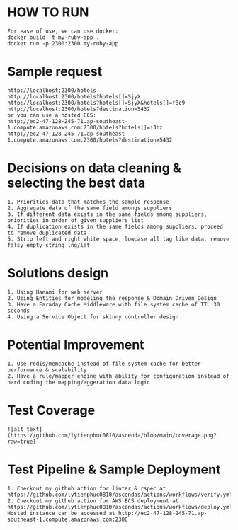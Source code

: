 # HOW TO RUN
	For ease of use, we can use docker:
	docker build -t my-ruby-app .
	docker run -p 2300:2300 my-ruby-app

# Sample request
	http://localhost:2300/hotels
	http://localhost:2300/hotels?hotels[]=SjyX
	http://localhost:2300/hotels?hotels[]=SjyX&hotels[]=f8c9
	http://localhost:2300/hotels?destination=5432
	or you can use a hosted ECS:
	http://ec2-47-128-245-71.ap-southeast-1.compute.amazonaws.com:2300/hotels?hotels[]=iJhz
	http://ec2-47-128-245-71.ap-southeast-1.compute.amazonaws.com:2300/hotels?destination=5432

# Decisions on data cleaning & selecting the best data

	1. Priorities data that matches the sample response
	2. Aggregate data of the same field amongs suppliers
	3. If different data exists in the same fields among suppliers, priorities in order of given suppliers list
	4. If duplication exists in the same fields among suppliers, proceed to remove duplicated data
	5. Strip left and right white space, lowcase all tag like data, remove falsy empty string lng/lat

# Solutions design

	1. Using Hanami for web server
	2. Using Entities for modeling the response & Domain Driven Design
	3. Have a Faraday Cache Middleware with file system cache of TTL 30 seconds
	4. Using a Service Object for skinny controller design

# Potential Improvement
	1. Use redis/memcache instead of file system cache for better performance & scalability
	2. Have a rule/mapper engine with ability for configuration instead of hard coding the mapping/aggeration data logic

# Test Coverage
	![alt text](https://github.com/lytienphuc0810/ascenda/blob/main/coverage.png?raw=true)

# Test Pipeline & Sample Deployment
	1. Checkout my github action for linter & rspec at
	https://github.com/lytienphuc0810/ascendas/actions/workflows/verify.yml
	2. Checkout my github action for AWS ECS deployment at
	https://github.com/lytienphuc0810/ascendas/actions/workflows/deploy.yml
	Hosted instance can be accessed at http://ec2-47-128-245-71.ap-southeast-1.compute.amazonaws.com:2300

